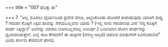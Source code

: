 +++
title = "007 ಹೊಕ್ಕು ತಾ"

+++
7. "ಅಲ್ಲ ಮೊದಲು ಧೈರ್ಯದಿಂದ ಪ್ರವೇಶ ಮಾಡಿ, ಅಟ್ಟಿಸಿಕೊಂಡು ಹೋದರೆ ಕಾಪಾಡುವುದು ಯಾರಿಗೆ ಸಾಧ್ಯ ? ಗರುಡನ ಕೊಕ್ಕಿಗೆ ಸಿಕ್ಕಿದ ಹಾವನ್ನು ಸೆಳೆಯಬಲ್ಲವನು ಯಾರು ? (ಇಲ್ಲಿ ನಾನು ಗರುಡನಂಥ ವೀರ 'ನನ್ನ ಕೊಕ್ಕಿಗೆ ಪಾರ್ಥ ಸಿಕ್ಕಿದ್ದಾನೆ' ಅವನನ್ನು ಯಾರೂ ಬಿಡಿಸಬಲ್ಲವರಿಲ್ಲ ಎಂಬರ್ಥ.) ಒಂಟಿಯಾಗಿ ಹೋಗಿ ಪಾರ್ಥನನ್ನು ಧ್ವಂಸಮಾಡುತ್ತೇನೆ. ಎಲೈ ರಾಜ ಕೌರವನೇ! ಈ ಚುಕ್ಕಿಗಳ (ನಗಣ್ಯ-ಅಲ್ಪರ) ಚಪಲದ ಮಾತುಗಳಿಗೆ ಕಿವಿಗೊಡಬೇಡ" ಎಂದು ಕರ್ಣನು ಕೌರವನಿಗೆ ಹೇಳಿದ.